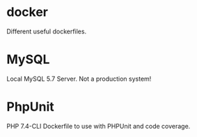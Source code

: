 # docker
Different useful dockerfiles.

# MySQL

Local MySQL 5.7 Server. Not a production system!

# PhpUnit

PHP 7.4-CLI Dockerfile to use with PHPUnit and code coverage.
